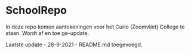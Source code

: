 # SchoolRepo
In deze repo komen aantekeningen voor het Curio (Zoomvliet) College te staan. Wordt af en toe ge-update.

Laatste update - 28-9-2021 - README.md toegevoegd.

